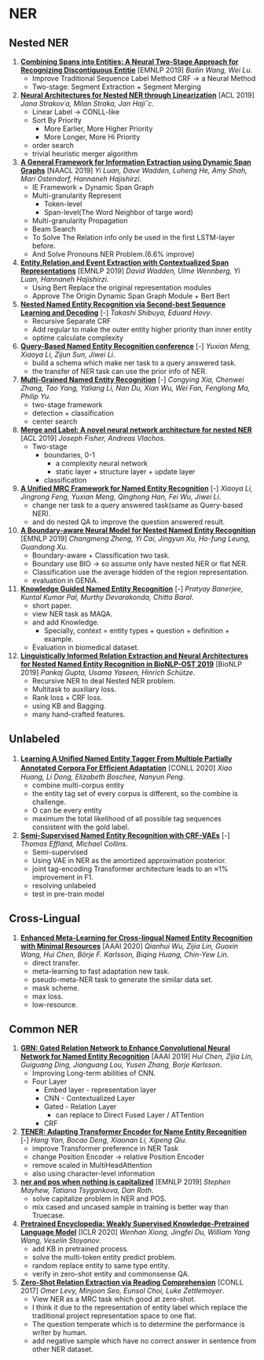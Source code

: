 # NER

## Nested NER

1. [**Combining Spans into Entities: A Neural Two-Stage Approach for Recognizing Discontiguous Entitie**](https://github.com/iofu728/PaperRead/blob/master/paper/NLP/NER/CombingSpansintoEntities.pdf) [EMNLP 2019] _Bailin Wang, Wei Lu_.
   - Improve Traditional Sequence Label Method CRF -> a Neural Method
   - Two-stage: Segment Extraction + Segment Merging
2. [**Neural Architectures for Nested NER through Linearization**](https://github.com/iofu728/PaperRead/blob/master/paper/NLP/NER/LinearizationNestNER.pdf) [ACL 2019] _Jana Strakov´a, Milan Straka, Jan Hajiˇc_.
   - Linear Label -> CONLL-like
   - Sort By Priority
     - More Earlier, More Higher Priority
     - More Longer, More Hi Priority
   - order search
   - trivial heuristic merger algorithm
3. [**A General Framework for Information Extraction using Dynamic Span Graphs**](https://github.com/iofu728/PaperRead/blob/master/paper/NLP/NER/DyGIE.pdf) [NAACL 2019] _Yi Luan, Dave Wadden, Luheng He, Amy Shah, Mari Ostendorf, Hannaneh Hajishirzi_.
   - IE Framework + Dynamic Span Graph
   - Multi-granularity Represent
     - Token-level
     - Span-level(The Word Neighbor of targe word)
   - Multi-granularity Propagation
   - Beam Search
   - To Solve The Relation info only be used in the first LSTM-layer before.
   - And Solve Pronouns NER Problem.(6.6% improve)
4. [**Entity,Relation,and Event Extraction with Contextualized Span Representations**](https://github.com/iofu728/PaperRead/blob/master/paper/NLP/NER/DyGIE++.pdf) [EMNLP 2019] _David Wadden, Ulme Wennberg, Yi Luan, Hannaneh Hajishirzi_.
   - Using Bert Replace the original representation modules
   - Approve The Origin Dynamic Span Graph Module + Bert Bert
5. [**Nested Named Entity Recognition via Second-best Sequence Learning and Decoding**](https://github.com/iofu728/PaperRead/blob/master/paper/NLP/NER/SecondBestCRF.pdf) [-] _Takashi Shibuya, Eduard Hovy_.
   - Recursive Separate CRF
   - Add regular to make the outer entity higher priority than inner entity
   - optime calculate complexity
6. [**Query-Based Named Entity Recognition conference**](https://github.com/iofu728/PaperRead/blob/master/paper/NLP/NER/QueryBaseNER.pdf) [-] _Yuxian Meng, Xiaoya Li, Zijun Sun, Jiwei Li_.
   - build a schema which make ner task to a query answered task.
   - the transfer of NER task can use the prior info of NER.
7. [**Multi-Grained Named Entity Recognition**](https://github.com/iofu728/PaperRead/blob/master/paper/NLP/NER/MultiGrainedNER.pdf) [-] _Congying Xia, Chenwei Zhang, Tao Yang, Yaliang Li, Nan Du, Xian Wu, Wei Fan, Fenglong Ma, Philip Yu_.
   - two-stage framework
   - detection + classification
   - center search
8. [**Merge and Label: A novel neural network architecture for nested NER**](https://github.com/iofu728/PaperRead/blob/master/paper/NLP/NER/MergeAndLabel.pdf) [ACL 2019] _Joseph Fisher, Andreas Vlachos_.
   - Two-stage
     - boundaries, 0-1
       - a complexity neural network
       - static layer + structure layer + update layer
     - classification
9. [**A Unified MRC Framework for Named Entity Recognition**](https://github.com/iofu728/PaperRead/blob/master/paper/NLP/NER/MRCNER.pdf) [-] _Xiaoya Li, Jingrong Feng, Yuxian Meng, Qinghong Han, Fei Wu, Jiwei Li_.
   - change ner task to a query answered task(same as Query-based NER).
   - and do nested QA to improve the question answered result.
10. [**A Boundary-aware Neural Model for Nested Named Entity Recognition**](https://github.com/iofu728/PaperRead/blob/master/paper/NLP/NER/Boundary-awareNestedNER.pdf) [EMNLP 2019] _Changmeng Zheng, Yi Cai, Jingyun Xu, Ho-fung Leung, Guandong Xu_.
    - Boundary-aware + Classification two task.
    - Boundary use BIO -> so assume only have nested NER or flat NER.
    - Classification use the average hidden of the region representation.
    - evaluation in GENIA.
11. [**Knowledge Guided Named Entity Recognition**](https://github.com/iofu728/PaperRead/blob/master/paper/NLP/NER/KnowledgeNER.pdf) [-] _Pratyay Banerjee, Kuntal Kumar Pal, Murthy Devarakonda, Chitta Baral_.
    - short paper.
    - view NER task as MAQA.
    - and add Knowledge.
      - Specially, context = entity types + question + definition + example.
    - Evaluation in biomedical dataset.
12. [**Linguistically Informed Relation Extraction and Neural Architectures for Nested Named Entity Recognition in BioNLP-OST 2019**](https://github.com/iofu728/PaperRead/blob/master/paper/NLP/NER/LinguisticallyInformedNestedNER.pdf) [BioNLP 2019] _Pankaj Gupta, Usama Yaseen, Hinrich Schütze_.
    - Recursive NER to deal Nested NER problem.
    - Multitask to auxiliary loss.
    - Rank loss + CRF loss.
    - using KB and Bagging.
    - many hand-crafted features.

## Unlabeled

1. [**Learning A Uniﬁed Named Entity Tagger From Multiple Partially Annotated Corpora For Efﬁcient Adaptation**](https://github.com/iofu728/PaperRead/blob/master/paper/NLP/NER/UnifiedNETagger.pdf) [CONLL 2020] _Xiao Huang, Li Dong, Elizabeth Boschee, Nanyun Peng_.
   - combine multi-corpus entity
   - the entity tag set of every corpus is different, so the combine is challenge.
   - O can be every entity
   - maximum the total likelihood of all possible tag sequences consistent with the gold label.
2. [**Semi-Supervised Named Entity Recognition with CRF-VAEs**](https://github.com/iofu728/PaperRead/blob/master/paper/NLP/NER/CrfVAEInNER.pdf) [-] _Thomas Effland, Michael Collins_.
   - Semi-supervised
   - Using VAE in NER as the amortized approximation posterior.
   - joint tag-encoding Transformer architecture leads to an ≈1% improvement in F1.
   - resolving unlabeled
   - test in pre-train model

## Cross-Lingual

1. [**Enhanced Meta-Learning for Cross-lingual Named Entity Recognition with Minimal Resources**](https://github.com/iofu728/PaperRead/blob/master/paper/NLP/NER/Cross-lingualNER.pdf) [AAAI 2020] _Qianhui Wu, Zijia Lin, Guoxin Wang, Hui Chen, Börje F. Karlsson, Biqing Huang, Chin-Yew Lin_.
   - direct transfer.
   - meta-learning to fast adaptation new task.
   - pseudo-meta-NER task to generate the similar data set.
   - mask scheme.
   - max loss.
   - low-resource.

## Common NER

1. [**GRN: Gated Relation Network to Enhance Convolutional Neural Network for Named Entity Recognition**](https://github.com/iofu728/PaperRead/blob/master/paper/NLP/NER/GRN.pdf) [AAAI 2019] _Hui Chen, Zijia Lin, Guiguang Ding, Jianguang Lou, Yusen Zhang, Borje Karlsson_.
   - Improving Long-term abilities of CNN.
   - Four Layer
     - Embed layer - representation layer
     - CNN - Contextualized Layer
     - Gated - Relation Layer
       - can replace to Direct Fused Layer / ATTention
     - CRF
2. [**TENER: Adapting Transformer Encoder for Name Entity Recognition**](https://github.com/iofu728/PaperRead/blob/master/paper/NLP/NER/TENER.pdf) [-] _Hang Yan, Bocao Deng, Xiaonan Li, Xipeng Qiu_.
   - improve Transformer preference in NER Task
   - change Position Encoder -> relative Position Encoder
   - remove scaled in MultiHeadAttention
   - also using character-level information
3. [**ner and pos when nothing is capitalized**](https://github.com/iofu728/PaperRead/blob/master/paper/NLP/NER/NER&POS.pdf) [EMNLP 2019] _Stephen Mayhew, Tatiana Tsygankova, Dan Roth_.
   - solve capitalize problem in NER and POS.
   - mix cased and uncased sample in training is better way than Truecase.
4. [**Pretrained Encyclopedia: Weakly Supervised Knowledge-Pretrained Language Model**](https://github.com/iofu728/PaperRead/blob/master/paper/NLP/NER/PredictingDSusingDistantSupervisionFromSentiment.pdf) [ICLR 2020] _Wenhan Xiong, Jingfei Du, William Yang Wang, Veselin Stoyanov_.
   - add KB in pretrained process.
   - solve the multi-token entity predict problem.
   - random replace entity to same type entity.
   - verify in zero-shot entity and commonsense QA.
5. [**Zero-Shot Relation Extraction via Reading Comprehension**](https://github.com/iofu728/PaperRead/blob/master/paper/NLP/NER/ZeroShotMRC.pdf) [CONLL 2017] _Omer Levy, Minjoon Seo, Eunsol Choi, Luke Zettlemoyer_.
   - View NER as a MRC task which good at zero-shot.
   - I think it due to the representation of entity label which replace the traditional project representation space to one flat.
   - The question temperate which is to determine the performance is writer by human.
   - add negative sample which have no correct answer in sentence from other NER dataset.
